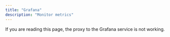 ```yaml
---
title: "Grafana"
description: "Monitor metrics"
---
```


If you are reading this page, the proxy to the Grafana service is not working.

